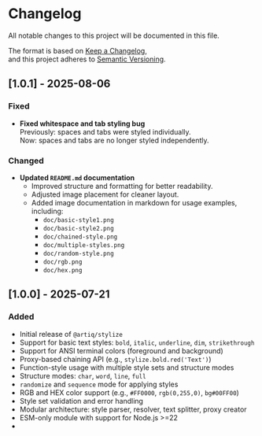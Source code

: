 # Changelog

All notable changes to this project will be documented in this file.

The format is based on [Keep a Changelog](https://keepachangelog.com/en/1.0.0/),  
and this project adheres to [Semantic Versioning](https://semver.org/spec/v2.0.0.html).

## [1.0.1] - 2025-08-06
### Fixed
- **Fixed whitespace and tab styling bug**  
  Previously: spaces and tabs were styled individually.  
  Now: spaces and tabs are no longer styled independently.

### Changed
- **Updated `README.md` documentation**  
  - Improved structure and formatting for better readability.  
  - Adjusted image placement for cleaner layout.  
  - Added image documentation in markdown for usage examples, including:
    - `doc/basic-style1.png`
    - `doc/basic-style2.png`
    - `doc/chained-style.png`
    - `doc/multiple-styles.png`
    - `doc/random-style.png`
    - `doc/rgb.png`
    - `doc/hex.png`

## [1.0.0] - 2025-07-21
### Added
- Initial release of `@artiq/stylize`
- Support for basic text styles: `bold`, `italic`, `underline`, `dim`, `strikethrough`
- Support for ANSI terminal colors (foreground and background)
- Proxy-based chaining API (e.g., `stylize.bold.red('Text')`)
- Function-style usage with multiple style sets and structure modes
- Structure modes: `char`, `word`, `line`, `full`
- `randomize` and `sequence` mode for applying styles
- RGB and HEX color support (e.g., `#FF0000`, `rgb(0,255,0)`, `bg#00FF00`)
- Style set validation and error handling
- Modular architecture: style parser, resolver, text splitter, proxy creator
- ESM-only module with support for Node.js >=22
- 
